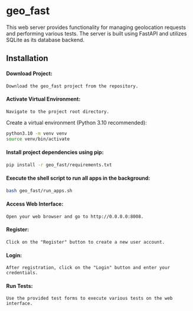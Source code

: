 # geo_fast

This web server provides functionality for managing geolocation requests and performing various tests. The server is built using FastAPI and utilizes SQLite as its database backend.

## Installation


#### Download Project:

    Download the geo_fast project from the repository.

#### Activate Virtual Environment:

    Navigate to the project root directory.

Create a virtual environment (Python 3.10 recommended):

```bash
python3.10 -m venv venv
source venv/bin/activate
```


#### Install project dependencies using pip:

```bash
pip install -r geo_fast/requirements.txt
```

#### Execute the shell script to run all apps in the background:
```bash
bash geo_fast/run_apps.sh
```

#### Access Web Interface:

    Open your web browser and go to http://0.0.0.0:8008.

#### Register:

    Click on the "Register" button to create a new user account.
#### Login:

    After registration, click on the "Login" button and enter your credentials.


#### Run Tests:

    Use the provided test forms to execute various tests on the web interface.